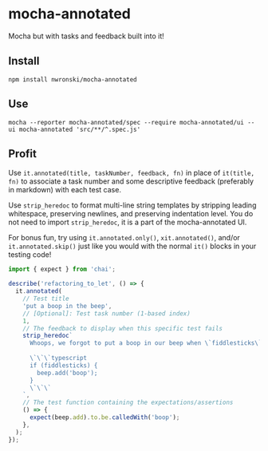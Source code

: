 # mocha-annotated
Mocha but with tasks and feedback built into it!

## Install

```
npm install nwronski/mocha-annotated
```

## Use

```
mocha --reporter mocha-annotated/spec --require mocha-annotated/ui --ui mocha-annotated 'src/**/^.spec.js'
```

## Profit

Use `it.annotated(title, taskNumber, feedback, fn)` in place of `it(title, fn)` to associate a task number and 
some descriptive feedback (preferably in markdown) with each test case.

Use `strip_heredoc` to format multi-line string templates by stripping leading whitespace, preserving newlines, and 
preserving indentation level. You do not need to import `strip_heredoc`, it is a part of the mocha-annotated UI.

For bonus fun, try using `it.annotated.only()`, `xit.annotated()`, and/or `it.annotated.skip()` just like you 
would with the normal `it()` blocks in your testing code!

```javascript
import { expect } from 'chai';

describe('refactoring_to_let', () => {
  it.annotated(
    // Test title
    'put a boop in the beep',
    // [Optional]: Test task number (1-based index)
    1,
    // The feedback to display when this specific test fails
    strip_heredoc`
      Whoops, we forgot to put a boop in our beep when \`fiddlesticks\` is _truthy_.
            
      \`\`\`typescript
      if (fiddlesticks) {
        beep.add('boop');
      }
      \`\`\`
    `,
    // The test function containing the expectations/assertions
    () => {
      expect(beep.add).to.be.calledWith('boop');
    },
  );
});
```
